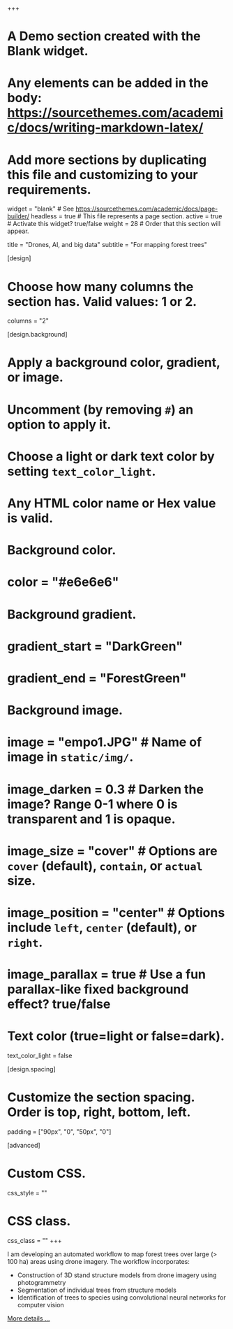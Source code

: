 +++
# A Demo section created with the Blank widget.
# Any elements can be added in the body: https://sourcethemes.com/academic/docs/writing-markdown-latex/
# Add more sections by duplicating this file and customizing to your requirements.

widget = "blank"  # See https://sourcethemes.com/academic/docs/page-builder/
headless = true  # This file represents a page section.
active = true  # Activate this widget? true/false
weight = 28  # Order that this section will appear.

title = "Drones, AI, and big data"
subtitle = "For mapping forest trees"

[design]
  # Choose how many columns the section has. Valid values: 1 or 2.
  columns = "2"

[design.background]
  # Apply a background color, gradient, or image.
  #   Uncomment (by removing `#`) an option to apply it.
  #   Choose a light or dark text color by setting `text_color_light`.
  #   Any HTML color name or Hex value is valid.

  # Background color.
  # color = "#e6e6e6"

  # Background gradient.
  # gradient_start = "DarkGreen"
  # gradient_end = "ForestGreen"

  # Background image.
  # image = "empo1.JPG"  # Name of image in `static/img/`.
  # image_darken = 0.3  # Darken the image? Range 0-1 where 0 is transparent and 1 is opaque.
  # image_size = "cover"  #  Options are `cover` (default), `contain`, or `actual` size.
  # image_position = "center"  # Options include `left`, `center` (default), or `right`.
  # image_parallax = true  # Use a fun parallax-like fixed background effect? true/false

  # Text color (true=light or false=dark).
  text_color_light = false

[design.spacing]
  # Customize the section spacing. Order is top, right, bottom, left.
  padding = ["90px", "0", "50px", "0"]

[advanced]
 # Custom CSS.
 css_style = ""

 # CSS class.
 css_class = ""
+++
<script src="https://static.kuula.io/embed.js" data-kuula="https://kuula.co/share/7qD7n?fs=1&vr=0&sd=1&thumbs=1&alpha=0.60&hideinst=1&chromeless=0&logo=0" data-width="100%" data-height="259px"></script>

I am developing an automated workflow to map forest trees over large (> 100 ha) areas using drone imagery. The workflow incorporates:

* Construction of 3D stand structure models from drone imagery using photogrammetry
* Segmentation of individual trees from structure models
* Identification of trees to species using convolutional neural networks for computer vision

[More details ... ](drones-ai/)

